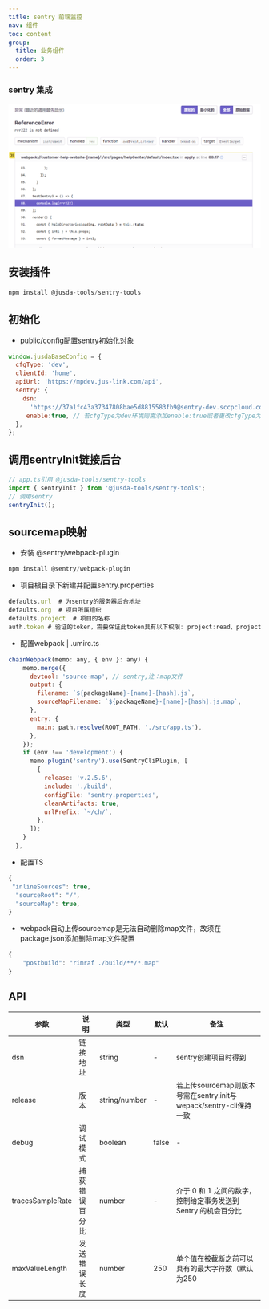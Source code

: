 ```yaml
---
title: sentry 前端监控
nav: 组件
toc: content
group: 
  title: 业务组件
  order: 3
---
```

### sentry 集成
![UI](../../public/sentry.png)
## 安装插件
```jsx | pure
npm install @jusda-tools/sentry-tools
```
## 初始化
- public/config配置sentry初始化对象
```jsx | pure
window.jusdaBaseConfig = {
  cfgType: 'dev',
  clientId: 'home',
  apiUrl: 'https://mpdev.jus-link.com/api',
  sentry: {
    dsn:
      'https://37a1fc43a37347808bae5d8815583fb9@sentry-dev.sccpcloud.com/206', // 若dsn需换成内网地址则将sentry-dev.sccpcloud.com替换成 sentry.jusda.int(注：若本地开发替换地址后无法链接sentry，则先用sentry-dev.sccpcloud.com本地测，提代码并准备部署时替换成sentry.jusda.int)
     enable:true, // 若cfgType为dev环境则需添加enable:true或者更改cfgType为非dev环境后才可链接sentry平台
  },
};
```
## 调用sentryInit链接后台
``` jsx |pure
// app.ts引用 @jusda-tools/sentry-tools
import { sentryInit } from '@jusda-tools/sentry-tools';
// 调用sentry
sentryInit();
```

## sourcemap映射
- 安装 @sentry/webpack-plugin
```jsx | pure
npm install @sentry/webpack-plugin
``` 

- 项目根目录下新建并配置sentry.properties
```jsx | pure
defaults.url  # 为sentry的服务器后台地址
defaults.org  # 项目所属组织
defaults.project  # 项目的名称
auth.token # 验证的token，需要保证此token具有以下权限: project:read、project:write、project:releases
```
- 配置webpack | .umirc.ts
```jsx | pure
chainWebpack(memo: any, { env }: any) {
    memo.merge({
      devtool: 'source-map', // sentry,注：map文件
      output: {
        filename: `${packageName}-[name]-[hash].js`,
        sourceMapFilename: `${packageName}-[name]-[hash].js.map`,
      },
      entry: {
        main: path.resolve(ROOT_PATH, './src/app.ts'),
      },
    });
    if (env !== 'development') {
      memo.plugin('sentry').use(SentryCliPlugin, [
        {
          release: 'v.2.5.6', 
          include: './build',
          configFile: 'sentry.properties',
          cleanArtifacts: true,
          urlPrefix: `~/ch/`,
        },
      ]);
    }
  },
```
- 配置TS
``` jsx | pure
{
 "inlineSources": true, 
  "sourceRoot": "/",
  "sourceMap": true,
}
```
 - webpack自动上传sourcemap是无法自动删除map文件，故须在package.json添加删除map文件配置
 ``` jsx | pure
{
     "postbuild": "rimraf ./build/**/*.map"
}
 ```
 ## API

| 参数                 | 说明                   | 类型      | 默认    | 备注 |
| -------------------- | -------------------   | --------- | ------- | ---- |
| dsn                  | 链接地址               | string    | -       |sentry创建项目时得到 |
| release              | 版本                   | string/number| -   | 若上传sourcemap则版本号需在sentry.init与wepack/sentry-cli保持一致     |
| debug               | 调试模式        | boolean   | false    | -    |
| tracesSampleRate     | 捕获错误百分比  | number   | -   |介于 0 和 1 之间的数字，控制给定事务发送到 Sentry 的机会百分比 |
| maxValueLength      | 发送错误长度  | number   | 250   |单个值在被截断之前可以具有的最大字符数（默认为250 |

